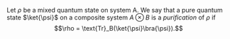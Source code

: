 Let $\rho$ be a mixed quantum state on system A. We say that a pure quantum state $\ket{\psi}$ on a composite system $A \otimes B$ is a *purification* of $\rho$ if 
$$\rho = \text{Tr}_B(\ket{\psi}\bra{\psi}).$$
